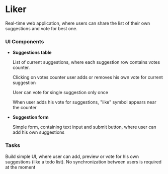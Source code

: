 # Liker

Real-time web application, where users can share the list of their own suggestions and vote for best one.  

### UI Components

- **Suggestions table**

    List of current suggestions, where each suggestion row contains votes counter.

    Clicking on votes counter user adds or removes his own vote for current suggestion

    User can vote for single suggestion only once

    When user adds his vote for suggestions, "like" symbol appears near the counter

- **Suggestion form**

    Simple form, containing text input and submit button, where user can add his own suggestions


### Tasks

Build simple UI, where user can add, preview or vote for his own suggestions (like a todo list).
No synchronization between users is required at the moment
